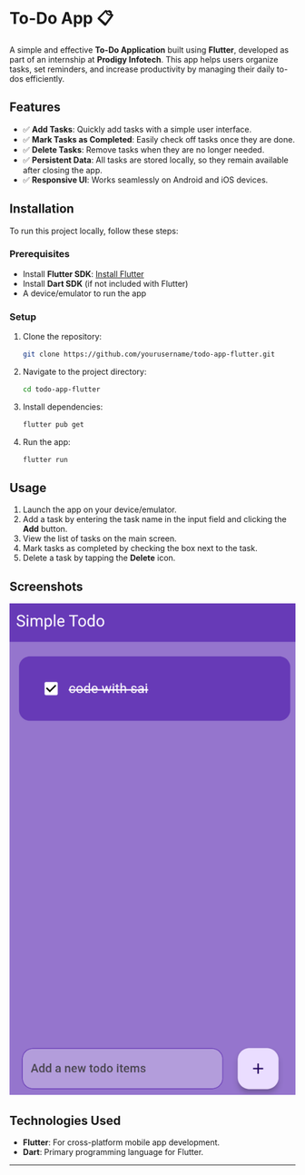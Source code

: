 
# To-Do App 📋

A simple and effective **To-Do Application** built using **Flutter**, developed as part of an internship at **Prodigy Infotech**. This app helps users organize tasks, set reminders, and increase productivity by managing their daily to-dos efficiently.



## Features
- ✅ **Add Tasks**: Quickly add tasks with a simple user interface.
- ✅ **Mark Tasks as Completed**: Easily check off tasks once they are done.
- ✅ **Delete Tasks**: Remove tasks when they are no longer needed.
- ✅ **Persistent Data**: All tasks are stored locally, so they remain available after closing the app.
- ✅ **Responsive UI**: Works seamlessly on Android and iOS devices.

## Installation

To run this project locally, follow these steps:

### Prerequisites
- Install **Flutter SDK**: [Install Flutter](https://flutter.dev/docs/get-started/install)
- Install **Dart SDK** (if not included with Flutter)
- A device/emulator to run the app

### Setup
1. Clone the repository:
   ```bash
   git clone https://github.com/yourusername/todo-app-flutter.git
   ```
2. Navigate to the project directory:
   ```bash
   cd todo-app-flutter
   ```
3. Install dependencies:
   ```bash
   flutter pub get
   ```
4. Run the app:
   ```bash
   flutter run
   ```

## Usage

1. Launch the app on your device/emulator.
2. Add a task by entering the task name in the input field and clicking the **Add** button.
3. View the list of tasks on the main screen.
4. Mark tasks as completed by checking the box next to the task.
5. Delete a task by tapping the **Delete** icon.

## Screenshots
![App Screenshot](https://github.com/Saiikishen/PRODIGY_AD_02/blob/main/todo.png)



## Technologies Used

- **Flutter**: For cross-platform mobile app development.
- **Dart**: Primary programming language for Flutter.

---
